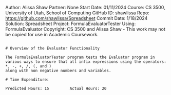 ﻿Author: Alissa Shaw
Partner: None
Start Date: 01/11/2024
Course: CS 3500, University of Utah, School of Computing
GitHub ID: shawlissa
Repo: https://github.com/shawlissa/Spreadsheet
Commit Date: 1/18/2024
Solution: Spreadsheet
Project: FormulaEvaluatorTester
Using: FormulaEvaluator
Copyright: CS 3500 and Alissa Shaw - This work may not be copied for use in Academic Coursework.
```

# Overview of the Evaluator Functionality

The FormulaEvaluatorTester program tests the Evaluator program in various ways to ensure that all infix expressions using the operators: *, -, +, /, (, and ) 
along with non negative numbers and variables.

# Time Expenditure:

Predicted Hours: 15			Actual Hours: 20